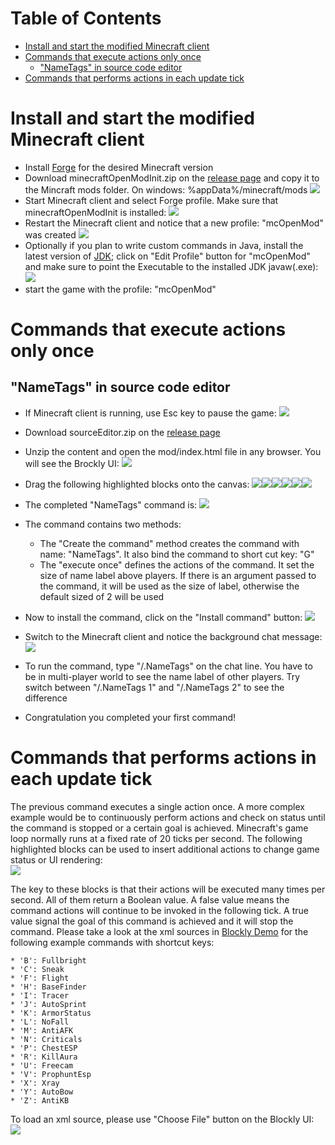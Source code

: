 Table of Contents
=================

  * [Install and start the modified Minecraft client](#install-and-start-the-modified-minecraft-client)
  * [Commands that execute actions only once](#commands-that-execute-actions-only-once)
    * ["NameTags" in source code editor](#nametags-in-source-code-editor)
  * [Commands that performs actions in each update tick](#commands-that-performs-actions-in-each-update-tick)

# Install and start the modified Minecraft client
* Install [Forge](http://files.minecraftforge.net/) for the desired Minecraft version
* Download minecraftOpenModInit.zip on the [release page](https://github.com/minecraftkids/minecraftOpenMod/releases) and copy it to the Mincraft mods folder. On windows: %appData%/minecraft/mods
![](https://raw.githubusercontent.com/minecraftkids/minecraftOpenMod/master/doc/tutorial/modFolderExplor.JPG)
* Start Minecraft client and select Forge profile. Make sure that minecraftOpenModInit is installed:
![](https://raw.githubusercontent.com/minecraftkids/minecraftOpenMod/master/doc/tutorial/InitModVerify.JPG)
* Restart the Minecraft client and notice that a new profile: "mcOpenMod" was created
![](https://raw.githubusercontent.com/minecraftkids/minecraftOpenMod/master/doc/tutorial/verifyModCreated.JPG)
* Optionally if you plan to write custom commands in Java, install the latest version of [JDK](http://www.oracle.com/technetwork/java/javase/downloads/jdk8-downloads-2133151.html); click on "Edit Profile" button for "mcOpenMod" and make sure to point the Executable to the installed JDK javaw(.exe):
![](https://raw.githubusercontent.com/minecraftkids/minecraftOpenMod/master/doc/tutorial/mcModProfile.JPG)
* start the game with the profile: "mcOpenMod"

# Commands that execute actions only once
## "NameTags" in source code editor
* If Minecraft client is running, use Esc key to pause the game:
![](https://raw.githubusercontent.com/minecraftkids/minecraftOpenMod/master/doc/tutorial/mcPaulsed.jpg)
* Download sourceEditor.zip on the [release page](../releases)
* Unzip the content and open the mod/index.html file in any browser. You will see the Brockly UI:
![](https://raw.githubusercontent.com/minecraftkids/minecraftOpenMod/master/doc/tutorial/blockClean.JPG)
* Drag the following highlighted blocks onto the canvas:
![](https://raw.githubusercontent.com/minecraftkids/minecraftOpenMod/master/doc/tutorial/blocklyNT_init.JPG)![](https://raw.githubusercontent.com/minecraftkids/minecraftOpenMod/master/doc/tutorial/blocklyExecuteOnce.JPG)![](https://raw.githubusercontent.com/minecraftkids/minecraftOpenMod/master/doc/tutorial/blocklyIf.JPG)![](https://raw.githubusercontent.com/minecraftkids/minecraftOpenMod/master/doc/tutorial/blocklyNT_Lists.JPG)![](https://raw.githubusercontent.com/minecraftkids/minecraftOpenMod/master/doc/tutorial/blocklyNT_math.JPG)![](https://raw.githubusercontent.com/minecraftkids/minecraftOpenMod/master/doc/tutorial/blocklyNT_setSize.JPG)

* The completed "NameTags" command is:
![](https://raw.githubusercontent.com/minecraftkids/minecraftOpenMod/master/doc/tutorial/blocklyNameTags.JPG)
* The command contains two methods:
    * The "Create the command" method creates the command with name: "NameTags". It also bind the command to short cut key: "G"
    * The "execute once" defines the actions of the command. It set the size of name label above players. If there is an argument passed to the command, it will be used as the size of label, otherwise the default sized of 2 will be used
* Now to install the command, click on the "Install command" button:
![](https://raw.githubusercontent.com/minecraftkids/minecraftOpenMod/master/doc/tutorial/blocklyInstallCmd.JPG)
* Switch to the Minecraft client and notice the background chat message:
![](https://raw.githubusercontent.com/minecraftkids/minecraftOpenMod/master/doc/tutorial/mcCommandLoaded.JPG)
* To run the command, type "/.NameTags" on the chat line. You have to be in multi-player world to see the name label of other players. Try switch between "/.NameTags 1" and "/.NameTags 2" to see the difference
* Congratulation you completed your first command!

# Commands that performs actions in each update tick 

The previous command executes a single action once. A more complex example would be to continuously perform actions and check on status until the command is stopped or a certain goal is achieved. Minecraft's game loop normally runs at a fixed rate of 20 ticks per second. The following highlighted blocks can be used to insert additional actions to change game status or UI rendering:  
![](https://raw.githubusercontent.com/minecraftkids/minecraftOpenMod/master/doc/tutorial/blockyTickOverrides.JPG)

The key to these blocks is that their actions will be executed many times per second. All of them return a Boolean value. A false value means the command actions will continue to be invoked in the following tick. A true value signal the goal of this command is achieved and it will stop the command. Please take a look at the xml sources in [Blockly Demo](https://github.com/minecraftkids/minecraftOpenMod/tree/master/src/main/blockly/demo) for the following example commands with shortcut keys:

    * 'B': Fullbright
    * 'C': Sneak
    * 'F': Flight
    * 'H': BaseFinder
    * 'I': Tracer
    * 'J': AutoSprint
    * 'K': ArmorStatus
    * 'L': NoFall
    * 'M': AntiAFK
    * 'N': Criticals
    * 'P': ChestESP
    * 'R': KillAura
    * 'U': Freecam
    * 'V': ProphuntEsp
    * 'X': Xray
    * 'Y': AutoBow
    * 'Z': AntiKB

To load an xml source, please use "Choose File" button on the Blockly UI:
![](https://raw.githubusercontent.com/minecraftkids/minecraftOpenMod/master/doc/tutorial/editorChooseFile.JPG)

